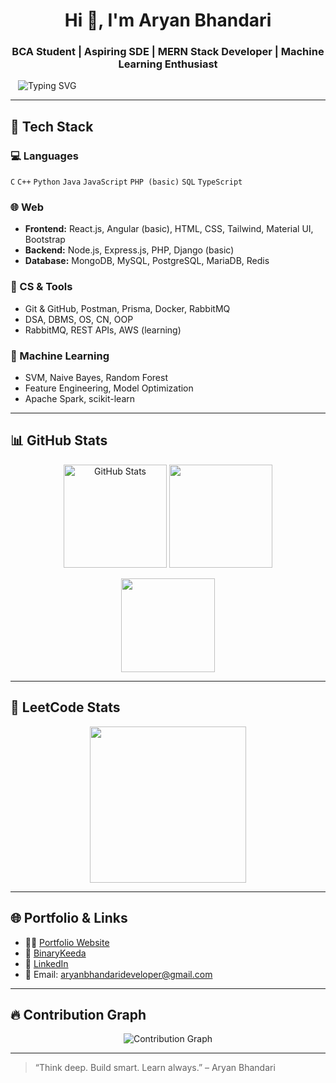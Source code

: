 <h1 align="center">Hi 👋, I'm Aryan Bhandari</h1>
<h3 align="center">BCA Student | Aspiring SDE | MERN Stack Developer | Machine Learning Enthusiast</h3>

<p style="margin-left:12px;">
  <img src="https://readme-typing-svg.herokuapp.com?font=Fira+Code&size=22&pause=1000&center=true&vCenter=true&width=435&lines=Passionate+about+building+real+solutions;Loves+Data+Structures+%26+Algorithms;Learning+Cloud%2C+System+Design%2C+and+ML" alt="Typing SVG" />
</p>

---

## 🔧 Tech Stack

### 💻 Languages
`C` `C++` `Python` `Java` `JavaScript` `PHP (basic)` `SQL` `TypeScript`

### 🌐 Web
- **Frontend:** React.js, Angular (basic), HTML, CSS, Tailwind, Material UI, Bootstrap
- **Backend:** Node.js, Express.js, PHP, Django (basic)
- **Database:** MongoDB, MySQL, PostgreSQL, MariaDB, Redis

### 🧠 CS & Tools
- Git & GitHub, Postman, Prisma, Docker, RabbitMQ
- DSA, DBMS, OS, CN, OOP
- RabbitMQ, REST APIs, AWS (learning)

### 🤖 Machine Learning
- SVM, Naive Bayes, Random Forest
- Feature Engineering, Model Optimization
- Apache Spark, scikit-learn

---

## 📊 GitHub Stats

<p align="center">
  <img src="https://github-readme-stats.vercel.app/api?username=aryanbha123&show_icons=true&theme=github_dark&count_private=true" alt="GitHub Stats" height="165"/>
  <img src="https://github-readme-streak-stats.herokuapp.com?user=aryanbha123&theme=github-dark&hide_border=true" height="165"/>
</p>

<p align="center">
  <img src="https://github-readme-stats.vercel.app/api/top-langs/?username=aryanbha123&layout=compact&theme=github_dark" height="150"/>
</p>

---

## 🧠 LeetCode Stats

<p align="center">
  <img src="https://leetcard.jacoblin.cool/aaryanbhandari?theme=dark&font=Fira%20Code&ext=heatmap" height="250" />
</p>

---

## 🌐 Portfolio & Links

- 🧑‍💻 [Portfolio Website](https://aryanbhandari.online)
- 🧠 [BinaryKeeda](https://binarykeeda.com)
- 💼 [LinkedIn](https://linkedin.com/in/aryanbhandaridev)
- 📧 Email: aryanbhandarideveloper@gmail.com

---

## 🔥 Contribution Graph

<p align="center">
  <img src="https://github-readme-activity-graph.vercel.app/graph?username=aryanbha123&theme=github-compact" alt="Contribution Graph" />
</p>

---

> “Think deep. Build smart. Learn always.” – Aryan Bhandari
